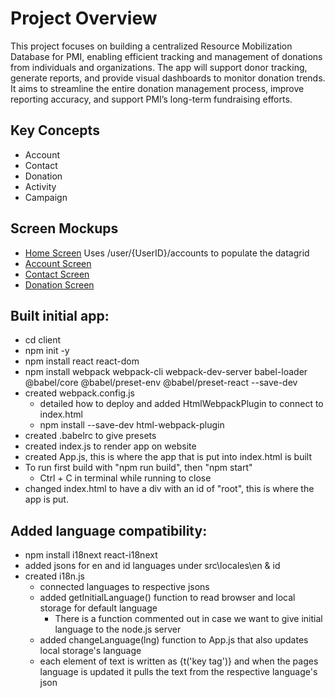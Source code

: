 # Project Overview
This project focuses on building a centralized Resource Mobilization Database for PMI, enabling efficient tracking and management of donations from individuals and organizations. The app will support donor tracking, generate reports, and provide visual dashboards to monitor donation trends. It aims to streamline the entire donation management process, improve reporting accuracy, and support PMI’s long-term fundraising efforts.

## Key Concepts

 * Account
 * Contact
 * Donation
 * Activity
 * Campaign

## Screen Mockups
 * [Home Screen](./docs/home.png) Uses /user/{UserID}/accounts to populate the datagrid
 * [Account Screen](./docs/account.md)
 * [Contact Screen](./docs/contact.md)
 * [Donation Screen](./docs/donation.png)


## Built initial app:
 - cd client
 - npm init -y
 - npm install react react-dom
 - npm install webpack webpack-cli webpack-dev-server babel-loader @babel/core @babel/preset-env @babel/preset-react --save-dev
 - created webpack.config.js
   - detailed how to deploy and added HtmlWebpackPlugin to connect to index.html
   - npm install --save-dev html-webpack-plugin
 - created .babelrc to give presets
 - created index.js to render app on website
 - created App.js, this is where the app that is put into index.html is built
 - To run first build with "npm run build", then "npm start"
   - Ctrl + C in terminal while running to close
 - changed index.html to have a div with an id of "root", this is where the app is put.
## Added language compatibility:
 - npm install i18next react-i18next
 - added jsons for en and id languages under src\locales\en & id
 - created i18n.js
   - connected languages to respective jsons
   - added getInitialLanguage() function to read browser and local storage for default language
     - There is a function commented out in case we want to give initial language to the node.js server
   - added changeLanguage(lng) function to App.js that also updates local storage's language
   - each element of text is written as {t('key tag')} and when the pages language is updated it pulls the text from the respective language's json
